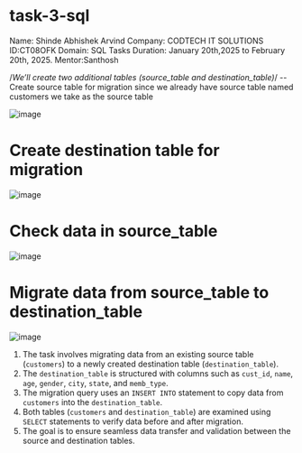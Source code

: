 # task-3-sql
Name: Shinde Abhishek Arvind 
Company: CODTECH IT SOLUTIONS 
ID:CT08OFK
Domain: SQL
Tasks Duration: January 20th,2025 to February 20th, 2025.
Mentor:Santhosh

/*We’ll create two additional tables (source_table and destination_table)*/
-- Create source table for migration since we already have source table named customers we take as the source table

![image](https://github.com/user-attachments/assets/b287ed82-e239-471d-9463-e0a6881060d0)

# Create destination table for migration

![image](https://github.com/user-attachments/assets/28419d71-6b65-44e1-97dc-75ac430464e9)

# Check data in source_table


![image](https://github.com/user-attachments/assets/b335f0da-a8be-4324-858e-eebaa9920577)


# Migrate data from source_table to destination_table

![image](https://github.com/user-attachments/assets/c48b99f4-b5a8-45c7-907c-c3ee5cf247b3)



1. The task involves migrating data from an existing source table (`customers`) to a newly created destination table (`destination_table`).
2. The `destination_table` is structured with columns such as `cust_id`, `name`, `age`, `gender`, `city`, `state`, and `memb_type`.
3. The migration query uses an `INSERT INTO` statement to copy data from `customers` into the `destination_table`.
4. Both tables (`customers` and `destination_table`) are examined using `SELECT` statements to verify data before and after migration.
5. The goal is to ensure seamless data transfer and validation between the source and destination tables.



